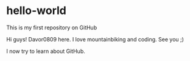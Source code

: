 # hello-world
This is my first repository on GitHub

Hi guys!
Davor0809 here. I love mountainbiking and coding. See you ;)

I now try to learn about GitHub.

